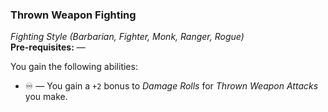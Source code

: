 ### Thrown Weapon Fighting
*Fighting Style (Barbarian, Fighter, Monk, Ranger, Rogue)*  
**Pre-requisites:** —  

You gain the following abilities:
* ♾️ — You gain a `+2` bonus to *Damage Rolls* for *Thrown Weapon Attacks* you make.
